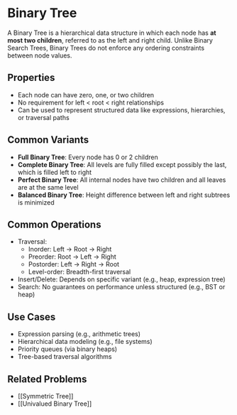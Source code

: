 # Binary Tree

A Binary Tree is a hierarchical data structure in which each node has **at most two children**, referred to as the left and right child. Unlike Binary Search Trees, Binary Trees do not enforce any ordering constraints between node values.

## Properties
- Each node can have zero, one, or two children
- No requirement for left < root < right relationships
- Can be used to represent structured data like expressions, hierarchies, or traversal paths

## Common Variants
- **Full Binary Tree**: Every node has 0 or 2 children
- **Complete Binary Tree**: All levels are fully filled except possibly the last, which is filled left to right
- **Perfect Binary Tree**: All internal nodes have two children and all leaves are at the same level
- **Balanced Binary Tree**: Height difference between left and right subtrees is minimized

## Common Operations
- Traversal:
  - Inorder: Left → Root → Right
  - Preorder: Root → Left → Right
  - Postorder: Left → Right → Root
  - Level-order: Breadth-first traversal
- Insert/Delete: Depends on specific variant (e.g., heap, expression tree)
- Search: No guarantees on performance unless structured (e.g., BST or heap)

## Use Cases
- Expression parsing (e.g., arithmetic trees)
- Hierarchical data modeling (e.g., file systems)
- Priority queues (via binary heaps)
- Tree-based traversal algorithms

## Related Problems
- [[Symmetric Tree]]
- [[Univalued Binary Tree]]